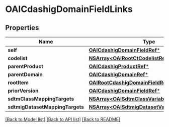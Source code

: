 # OAICdashigDomainFieldLinks

## Properties
Name | Type | Description | Notes
------------ | ------------- | ------------- | -------------
**self** | [**OAICdashigDomainFieldRef***](OAICdashigDomainFieldRef.md) |  | [optional] 
**codelist** | [**NSArray&lt;OAIRootCtCodelistRefElement&gt;***](OAIRootCtCodelistRefElement.md) |  | [optional] 
**parentProduct** | [**OAICdashigProductRef***](OAICdashigProductRef.md) |  | [optional] 
**parentDomain** | [**OAICdashigDomainRef***](OAICdashigDomainRef.md) |  | [optional] 
**rootItem** | [**OAIRootCdashigDomainFieldRef***](OAIRootCdashigDomainFieldRef.md) |  | [optional] 
**priorVersion** | [**OAICdashigDomainFieldRef***](OAICdashigDomainFieldRef.md) |  | [optional] 
**sdtmClassMappingTargets** | [**NSArray&lt;OAISdtmClassVariableRefTarget&gt;***](OAISdtmClassVariableRefTarget.md) |  | [optional] 
**sdtmigDatasetMappingTargets** | [**NSArray&lt;OAISdtmigDatasetVariableRefTarget&gt;***](OAISdtmigDatasetVariableRefTarget.md) |  | [optional] 

[[Back to Model list]](../README.md#documentation-for-models) [[Back to API list]](../README.md#documentation-for-api-endpoints) [[Back to README]](../README.md)


